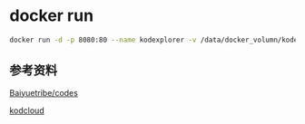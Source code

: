 # docker run

```sh
docker run -d -p 8080:80 --name kodexplorer -v /data/docker_volumn/kodexplorer:/var/www/html bjddd192/kodexplorer:4.40
```

## 参考资料

[Baiyuetribe/codes](https://github.com/Baiyuetribe/codes/tree/master/kodexplorer)

[kodcloud](https://kodcloud.com/)
